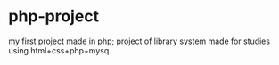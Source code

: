 # php-project
my first project made in php; 
project of library system made for studies using html+css+php+mysq
